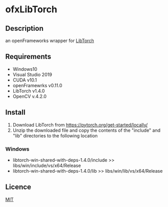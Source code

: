 # ofxLibTorch

## Description
an openFrameworks wrapper for [LibTorch](https://pytorch.org/cppdocs/)

## Requirements
- Windows10
- Visual Studio 2019
- CUDA v10.1
- openFramewrks v0.11.0
- LibTorch v1.4.0
- OpenCV v.4.2.0

## Install
1. Download LibTorch from https://pytorch.org/get-started/locally/
2. Unzip the downloaded file and copy the contents of the "include" and "lib" directories to the following location

### Windows
- libtorch-win-shared-with-deps-1.4.0/include >> libs/win/include/vs/x64/Release
- libtorch-win-shared-with-deps-1.4.0/lib >> libs/win/lib/vs/x64/Release

## Licence
[MIT](https://github.com/rystylee/ofxLibTorch/blob/master/LICENSE)
